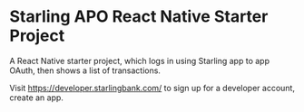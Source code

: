 # Starling APO React Native Starter Project

A React Native starter project, which logs in using Starling app to app OAuth, then shows a list of transactions.

Visit https://developer.starlingbank.com/ to sign up for a developer account, create an app.
